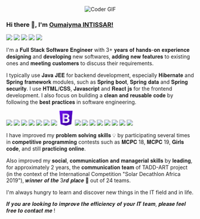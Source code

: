 <p align="center">
  <img src="https://media.giphy.com/media/L1R1tvI9svkIWwpVYr/giphy.gif" alt="Coder GIF" width="750" height="400">
</p>

<!--
<p align="center">
  <img src="https://media.giphy.com/media/L1R1tvI9svkIWwpVYr/giphy.gif" alt="Coder GIF" width="750" height="400">
</p>


<p align="center">
  <img src="https://media.giphy.com/media/137EaR4vAOCn1S/giphy.gif" alt="Coder GIF" width="750" height="400">
</p>
-->




### Hi there 👋, I'm [Oumaiyma INTISSAR!](https://github.com/OumaIntissar)
[<img height="30" src="https://img.shields.io/badge/linkedin-blue.svg?&style=for-the-badge&logo=linkedin&logoColor=white" />][linkedin]
[<img height="30" src="https://img.shields.io/badge/github-black.svg?&style=for-the-badge&logo=github&logoColor=white" />][github]
[<img height="30" src="https://img.shields.io/badge/gmail-red.svg?&style=for-the-badge&logo=gmail&logoColor=white" />][gmail]
[<img height="30" src="https://img.shields.io/badge/hackerrank-brightgreen.svg?&style=for-the-badge&logo=hackerrank&logoColor=white" />][hackerrank]
[<img height="30" src="https://img.shields.io/badge/codeforces-yellow.svg?&style=for-the-badge&logo=codeforces&logoColor=white" />][codeforces]


   I'm a 𝐅𝐮𝐥𝐥 𝐒𝐭𝐚𝐜𝐤 𝐒𝐨𝐟𝐭𝐰𝐚𝐫𝐞 𝐄𝐧𝐠𝐢𝐧𝐞𝐞𝐫 with 3+ 𝐲𝐞𝐚𝐫𝐬 𝐨𝐟 𝐡𝐚𝐧𝐝𝐬-𝐨𝐧 𝐞𝐱𝐩𝐞𝐫𝐢𝐞𝐧𝐜𝐞 𝐝𝐞𝐬𝐢𝐠𝐧𝐢𝐧𝐠 and 𝐝𝐞𝐯𝐞𝐥𝐨𝐩𝐢𝐧𝐠 new softwares, 𝐚𝐝𝐝𝐢𝐧𝐠 𝐧𝐞𝐰 𝐟𝐞𝐚𝐭𝐮𝐫𝐞𝐬 to existing ones and 𝐦𝐞𝐞𝐭𝐢𝐧𝐠 𝐜𝐮𝐬𝐭𝐨𝐦𝐞𝐫𝐬 to discuss their requirements.

I typically use 𝐉𝐚𝐯𝐚 𝐉𝐄𝐄 for backend development, especially 𝐇𝐢𝐛𝐞𝐫𝐧𝐚𝐭𝐞 and 𝐒𝐩𝐫𝐢𝐧𝐠 𝐟𝐫𝐚𝐦𝐞𝐰𝐨𝐫𝐤 modules, such as 𝐒𝐩𝐫𝐢𝐧𝐠 𝐛𝐨𝐨𝐭, 𝐒𝐩𝐫𝐢𝐧𝐠 𝐝𝐚𝐭𝐚 and 𝐒𝐩𝐫𝐢𝐧𝐠 𝐬𝐞𝐜𝐮𝐫𝐢𝐭𝐲. I use 𝐇𝐓𝐌𝐋/𝐂𝐒𝐒, 𝐉𝐚𝐯𝐚𝐬𝐜𝐫𝐢𝐩𝐭 and 𝐑𝐞𝐚𝐜𝐭 𝐣𝐬 for the frontend development. I also focus on building a 𝐜𝐥𝐞𝐚𝐧 𝐚𝐧𝐝 𝐫𝐞𝐮𝐬𝐚𝐛𝐥𝐞 𝐜𝐨𝐝𝐞 by following the 𝐛𝐞𝐬𝐭 𝐩𝐫𝐚𝐜𝐭𝐢𝐜𝐞𝐬 in software engineering. 


<code><img height="40" src="https://cdn-icons-png.flaticon.com/512/226/226777.png"></code>
<code><img height="40" src="https://avatars.githubusercontent.com/u/4758888?v=4"></code>
<code><img height="40" src="https://camo.githubusercontent.com/7ab6964e09723ec9951ed10436b34c29a325f356649b77ff5c02f64ba53b5752/68747470733a2f2f647a6f6e652e636f6d2f73746f726167652f74656d702f31323433343131382d737072696e672d626f6f742d6c6f676f2e706e67"></code>
<code><img height="40" src="https://cdn.freebiesupply.com/logos/thumbs/2x/hibernate-logo.png"></code>
<code><img height="40" src="https://www.mysql.com/common/logos/logo-mysql-170x115.png"></code>
<code><img height="40" src="https://cdn.worldvectorlogo.com/logos/html-1.svg"></code>
<code><img height="40" src="https://upload.wikimedia.org/wikipedia/commons/thumb/6/62/CSS3_logo.svg/240px-CSS3_logo.svg.png"></code>
<code><img height="40" src="https://raw.githubusercontent.com/themedotid/bootstrap-icon/HEAD/docs/bootstrap-icon-css.png"></code>
<code><img height="40" src="https://iconape.com/wp-content/files/ez/353342/svg/javascript-seeklogo.com.svg"></code>
<code><img height="40" src="https://cdn.worldvectorlogo.com/logos/angular-icon.svg"></code>
<code><img height="40" src="https://cdn.worldvectorlogo.com/logos/react-2.svg"></code>
<code><img height="40" src="https://upload.wikimedia.org/wikipedia/commons/thumb/3/3f/Git_icon.svg/1024px-Git_icon.svg.png"></code>
<code><img height="40" src="https://www.pngrepo.com/png/353659/180/docker-icon.png"></code>
<code><img height="40" src="https://upload.wikimedia.org/wikipedia/labs/thumb/b/ba/Kubernetes-icon-color.svg/2110px-Kubernetes-icon-color.svg.png"></code>
<code><img height="40" src="https://img.utdstc.com/icon/3c7/fcf/3c7fcf4930fa9402c22cee35e03fe9fcf9e8e47c9381d6b9e6922d71ee2e067a:200"></code>
<code><img height="40" src="https://upload.wikimedia.org/wikipedia/commons/thumb/9/9a/Visual_Studio_Code_1.35_icon.svg/2048px-Visual_Studio_Code_1.35_icon.svg.png"></code>

I have improved my 𝐩𝐫𝐨𝐛𝐥𝐞𝐦 𝐬𝐨𝐥𝐯𝐢𝐧𝐠 𝐬𝐤𝐢𝐥𝐥𝐬 💡 by participating several times in 𝐜𝐨𝐦𝐩𝐞𝐭𝐢𝐭𝐢𝐯𝐞 𝐩𝐫𝐨𝐠𝐫𝐚𝐦𝐦𝐢𝐧𝐠 contests such as 𝐌𝐂𝐏𝐂 18, 𝐌𝐂𝐏𝐂 19, 𝐆𝐢𝐫𝐥𝐬 𝐜𝐨𝐝𝐞, and still 𝐩𝐫𝐚𝐜𝐭𝐢𝐜𝐢𝐧𝐠 𝐨𝐧𝐥𝐢𝐧𝐞.

Also improved my 𝐬𝐨𝐜𝐢𝐚𝐥, 𝐜𝐨𝐦𝐦𝐮𝐧𝐢𝐜𝐚𝐭𝐢𝐨𝐧 𝐚𝐧𝐝 𝐦𝐚𝐧𝐚𝐠𝐞𝐫𝐢𝐚𝐥 𝐬𝐤𝐢𝐥𝐥𝐬 by 𝐥𝐞𝐚𝐝𝐢𝐧𝐠, for approximately 2 years, the 𝐜𝐨𝐦𝐦𝐮𝐧𝐢𝐜𝐚𝐭𝐢𝐨𝐧 𝐭𝐞𝐚𝐦 of TADD-ART project (in the context of the International Competition "Solar Decathlon Africa 2019"), 𝒘𝒊𝒏𝒏𝒆𝒓 𝒐𝒇 𝒕𝒉𝒆 3𝒓𝒅 𝒑𝒍𝒂𝒄𝒆 🏅 out of 24 teams.

I'm always hungry to learn and discover new things in the IT field and in life.

𝑰𝒇 𝒚𝒐𝒖 𝒂𝒓𝒆 𝒍𝒐𝒐𝒌𝒊𝒏𝒈 𝒕𝒐 𝒊𝒎𝒑𝒓𝒐𝒗𝒆 𝒕𝒉𝒆 𝒆𝒇𝒇𝒊𝒄𝒊𝒆𝒏𝒄𝒚 𝒐𝒇 𝒚𝒐𝒖𝒓 𝑰𝑻 𝒕𝒆𝒂𝒎, 𝒑𝒍𝒆𝒂𝒔𝒆 𝒇𝒆𝒆𝒍 𝒇𝒓𝒆𝒆 𝒕𝒐 𝒄𝒐𝒏𝒕𝒂𝒄𝒕 𝒎𝒆 !
   
   
   


[linkedin]: https://www.linkedin.com/in/ointissar/
[github]: https://github.com/OumaIntissar
[codeforces]: https://codeforces.com/profile/CodeToBeProud
[gmail]: mailto:oumaintissar@gmail.com
[hackerrank]: https://www.hackerrank.com/oumaintissar

<!--
**OumaIntissar/OumaIntissar** is a ✨ _special_ ✨ repository because its `README.md` (this file) appears on your GitHub profile.
<code><img height="40" src="https://1000logos.net/wp-content/uploads/2017/03/LINUX-LOGO.png"></code>
<code><img height="40" src="https://upload.wikimedia.org/wikipedia/commons/thumb/e/e9/Jenkins_logo.svg/1200px-Jenkins_logo.svg.png"></code>
<code><img height="40" src="https://upload.wikimedia.org/wikipedia/commons/thumb/9/9c/IntelliJ_IDEA_Icon.svg/2048px-IntelliJ_IDEA_Icon.svg.png"></code>
<code><img height="40" src="https://upload.wikimedia.org/wikipedia/commons/thumb/0/0a/Apache_kafka-icon.svg/1200px-Apache_kafka-icon.svg.png"></code>

https://github-readme-stats.vercel.app/api?username=OumaIntissar&show_icons=true

Here are some ideas to get you started:

- 🔭 I’m currently working on ...
- 🌱 I’m currently learning ...
- 👯 I’m looking to collaborate on ...
- 🤔 I’m looking for help with ...
- 💬 Ask me about ...
- 📫 How to reach me: ...
- 😄 Pronouns: ...
- ⚡ Fun fact: ...
-->
